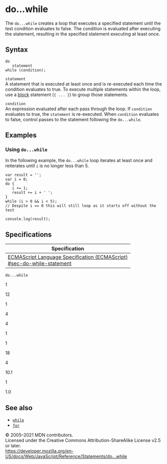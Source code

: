 # do...while

The `do...while` creates a loop that executes a specified statement until the test condition evaluates to false. The condition is evaluated after executing the statement, resulting in the specified statement executing at least once.

## Syntax

    do
       statement
    while (condition);

`statement`  
A statement that is executed at least once and is re-executed each time the condition evaluates to true. To execute multiple statements within the loop, use a [block](block) statement (`{ ... }`) to group those statements.

`condition`  
An expression evaluated after each pass through the loop. If `condition` evaluates to true, the `statement` is re-executed. When `condition` evaluates to false, control passes to the statement following the `do...while`.

## Examples

### Using `do...while`

In the following example, the `do...while` loop iterates at least once and reiterates until `i` is no longer less than 5.

    var result = '';
    var i = 0;
    do {
       i += 1;
       result += i + ' ';
    }
    while (i > 0 && i < 5);
    // Despite i == 0 this will still loop as it starts off without the test

    console.log(result);

## Specifications

<table><thead><tr class="header"><th>Specification</th></tr></thead><tbody><tr class="odd"><td><a href="https://tc39.es/ecma262/#sec-do-while-statement">ECMAScript Language Specification (ECMAScript)<br />
<span class="small">#sec-do-while-statement</span></a></td></tr></tbody></table>

`do...while`

1

12

1

4

4

1

1

18

4

10.1

1

1.0

## See also

-   [`while`](while)
-   [`for`](for)

© 2005–2021 MDN contributors.  
Licensed under the Creative Commons Attribution-ShareAlike License v2.5 or later.  
<a href="https://developer.mozilla.org/en-US/docs/Web/JavaScript/Reference/Statements/do...while" class="_attribution-link">https://developer.mozilla.org/en-US/docs/Web/JavaScript/Reference/Statements/do...while</a>
